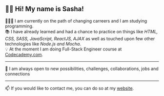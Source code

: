 👋🏻 Hi! My name is Sasha!
---

 👨🏻‍💻 I am currently on the path of changing carreers and I am studying programming.  
 📚 I have already learned and had a chance to practice on things like _HTML, CSS, SASS, JavaScript, ReactJS, AJAX_ as well as touched upon few other technologies like _Node.js and Mocha_.  
 💡 At the moment I am doing Full-Stack Engineer course at [Codecademy.com](https://www.codecademy.com/profiles/onelegtony).
 
---
🤝 I am always open to new possibilities, challenges, collaborations, jobs and connections

---
📫 If you would like to contact me, you can do so at my [website](https://www.sashacozub.com/).

<!---
- 👋 Hi, I’m @sashacozub
- 👀 Recently I really got into programming, but I also love all kinds of technology, photography, movies, music and traveling.
- 🌱 I’m currently learning everything I can, on top of HTML, CSS and JavaScript.
- 💞️ I’m looking to collaborate on anything that my knowledge would allow me to.
- 📫 How to reach me? You can send me a message through my website: https://sashacozub.com
--->

<!---
sashacozub/sashacozub is a ✨ special ✨ repository because its `README.md` (this file) appears on your GitHub profile.
You can click the Preview link to take a look at your changes.
--->
